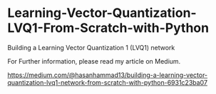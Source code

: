 # Learning-Vector-Quantization-LVQ1-From-Scratch-with-Python
Building a Learning Vector Quantization 1 (LVQ1) network

For Further information, please read my article on Medium.

https://medium.com/@hasanhammad13/building-a-learning-vector-quantization-lvq1-network-from-scratch-with-python-6931c23ba07
